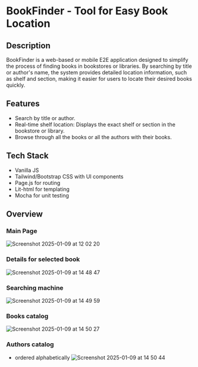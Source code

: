 # BookFinder - Tool for Easy Book Location

## Description

BookFinder is a web-based or mobile E2E application designed to simplify the process of finding books in bookstores or libraries. By searching by title or author's name, the system provides detailed location information, such as shelf and section, making it easier for users to locate their desired books quickly.

## Features

-   Search by title or author.
-   Real-time shelf location: Displays the exact shelf or section in the bookstore or library.
-   Browse through all the books or all the authors with their books.

## Tech Stack

-   Vanilla JS
-   Tailwind/Bootstrap CSS with UI components
-   Page.js for routing
-   Lit-html for templating
-   Mocha for unit testing

## Overview
### Main Page
![Screenshot 2025-01-09 at 12 02 20](https://github.com/user-attachments/assets/4c00c3fb-1f8f-4d70-971e-f030596fce7d)

### Details for selected book
![Screenshot 2025-01-09 at 14 48 47](https://github.com/user-attachments/assets/c931aa28-ddeb-4cb7-86aa-657a10b6f704)

### Searching machine
![Screenshot 2025-01-09 at 14 49 59](https://github.com/user-attachments/assets/b4351acb-3535-4538-b7bd-5659ab1299fe)

### Books catalog
![Screenshot 2025-01-09 at 14 50 27](https://github.com/user-attachments/assets/0d4ee7a6-8b55-45fd-bf3e-ddcc6110bd4c)

### Authors catalog
- ordered alphabetically
![Screenshot 2025-01-09 at 14 50 44](https://github.com/user-attachments/assets/5cc6e013-a6bf-4b07-8666-516385fd70d1)

